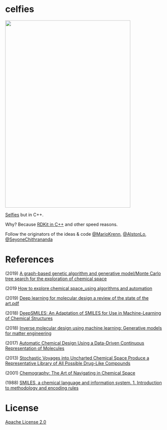 # celfies

<img src="https://i0.hippopx.com/photos/814/592/965/selfie-children-phone-asia-preview.jpg" width="400" height="600" />

[Selfies](https://github.com/aspuru-guzik-group/selfies) but in C++.

Why? Because [RDKit in C++](https://www.rdkit.org/docs/GettingStartedInC++.html) and other speed reasons. 

Follow the originators of the ideas & code [@MarioKrenn](https://github.com/MarioKrenn6240), [@AlstonLo](https://github.com/alstonlo), [@SeyoneChithrananda](https://github.com/seyonechithrananda)

# References

(2019) [A graph-based genetic algorithm and generative model/Monte Carlo tree search for the exploration of chemical space](https://github.com/sevenTMers/celfies/blob/main/papers/A_graph_based_genetic_algorithm_and_generative_model_Monte_Carlo_tree_search_for_the_exploration_of_chemical_space.pdf)

(2019 [How to explore chemical space_using algorithms and automation](https://github.com/sevenTMers/celfies/blob/main/papers/How_to_explore_chemical_space_using_algorithms_and_automation.pdf)

(2019) [Deep learning for molecular design a review of the state of the art.pdf](https://github.com/sevenTMers/celfies/blob/main/papers/Deep_learning_for_molecular_design_a_review_of_the_state_of_the_art.pdf)

(2018) [DeepSMILES: An Adaptation of SMILES for Use in Machine-Learning of Chemical Structures](https://github.com/sevenTMers/celfies/blob/main/papers/DeepSMILES_An_adaptation_of_SMILES_for_use_in_machine_learning_of_chemical_structures.pdf)

(2018) [Inverse molecular design using machine learning: Generative models for matter engineering](https://github.com/sevenTMers/celfies/blob/main/papers/Inverse_molecular_design_using_machine_learning_Generative_models_for_matter_engineering.pdf)

(2017) [Automatic Chemical Design Using a Data-Driven Continuous Representation of Molecules](https://github.com/sevenTMers/celfies/blob/main/papers/Automatic_Chemical_Design_Using_a_Data_Driven_Continuous_Representation_of_Molecules.pdf)

(2013) [Stochastic Voyages into Uncharted Chemical Space Produce a Representative Library of All Possible Drug-Like Compounds](https://github.com/sevenTMers/celfies/blob/main/papers/Stochastic_Voyages_into_Uncharted_Chemical_Space_Produce%20a_Representative_Library_of_All_Possible_Drug_Like_Compounds.pdf)

(2001) [Chemography: The Art of Navigating in Chemical Space](https://github.com/sevenTMers/celfies/blob/main/papers/chemography_the_art_of_navigating_in_chemical_space.pdf)

(1988) [SMILES, a chemical language and information system. 1. Introduction to methodology and encoding rules](https://github.com/sevenTMers/celfies/blob/main/papers/SMILES_a_chemical%20language_and_information_system_introduction_to_methodology_and_encoding_rules.pdf)

# License

[Apache License 2.0](https://choosealicense.com/licenses/apache-2.0/)
